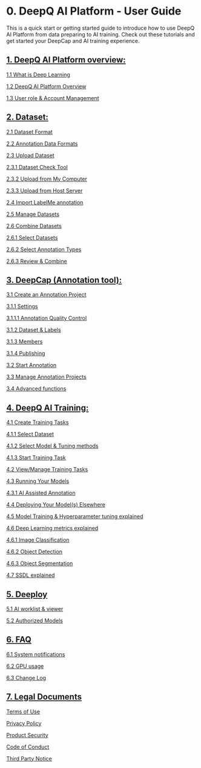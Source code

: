# 0. DeepQ AI Platform - User Guide

This is a quick start or getting started guide to introduce how to use DeepQ AI Platform from data preparing to AI training. Check out these tutorials and get started your DeepCap and AI training experience.

## [1. DeepQ AI Platform overview:](working-flow-1/)

[1.1 What is Deep Learning](working-flow-1/what-is-deep-learning.md)

[1.2 DeepQ AI Platform Overview](working-flow-1/deepcap-main-page-introduction.md)

[1.3 User role & Account Management](working-flow-1/untitled-1.md)

## [2. Dataset:](dataset/)

[2.1 Dataset Format](dataset/upload-dataset.md)

[2.2 Annotation Data Formats](dataset/annotation-data-formats.md)

[2.3 Upload Dataset](dataset/2.3-upload-dataset/)

[  2.3.1 Dataset Check Tool](dataset/2.3-upload-dataset/dataset-check-tool.md)

[  2.3.2 Upload from My Computer](dataset/2.3-upload-dataset/upload-from-my-computer.md)

[  2.3.3 Upload from Host Server](dataset/2.3-upload-dataset/upload-from-host-server.md)

[2.4 Import LabelMe annotation](dataset/import-labelme-annotation.md)

[2.5 Manage Datasets](dataset/untitled.md)

[2.6 Combine Datasets](dataset/2.6-combine-datasets/)

[  2.6.1 Select Datasets](dataset/2.6-combine-datasets/1.-select-datasets.md)

[  2.6.2 Select Annotation Types](dataset/2.6-combine-datasets/2.-select-annotation-types.md)

[  2.6.3 Review & Combine](dataset/2.6-combine-datasets/3.-review-and-combine.md)

## [3. DeepCap (Annotation tool):](working-flow/)

[3.1 Create an Annotation Project](working-flow/create-an-annotation-project/)

&#x20; [3.1.1 Settings](working-flow/create-an-annotation-project/1.-settings)

&#x20;   [3.1.1.1 Annotation Quality Control](working-flow/create-an-annotation-project/1.-settings/deepcap-smart-validation-dsv.md)

&#x20; [3.1.2 Dataset & Labels](working-flow/create-an-annotation-project/2.-dataset-and-labels.md)

&#x20; [3.1.3 Members](working-flow/create-an-annotation-project/3.-members.md)

&#x20; [3.1.4 Publishing](working-flow/create-an-annotation-project/4.-publishing.md)

[3.2 Start Annotation](working-flow/start-annotation.md)

[3.3 Manage Annotation Projects](working-flow/manage-annotation-projects.md)

[3.4 Advanced functions](working-flow/advanced-annotation-features.md)

## [4. DeepQ AI Training:](account-management/)

[4.1 Create Training Tasks](account-management/create-training-tasks/)

&#x20; [4.1.1 Select Dataset](account-management/create-training-tasks/1.-select-dataset.md)

&#x20; [4.1.2 Select Model & Tuning methods](account-management/create-training-tasks/2.-select-model.md)

&#x20; [4.1.3 Start Training Task](account-management/create-training-tasks/3.-start-task.md)

[4.2 View/Manage Training Tasks](account-management/manage-training-tasks.md)

[4.3 Running Your Models](account-management/running-your-models/)

&#x20; [4.3.1 AI Assisted Annotation](account-management/running-your-models/ai-assisted-annotation.md)

[4.4 Deploying Your Model(s) Elsewhere](account-management/how-to-test-the-model-on-your-machine.md)

[4.5 Model Training & Hyperparameter tuning explained](account-management/model-training-and-hyperparameter-tuning-explained.md)

[4.6 Deep Learning metrics explained](account-management/deep-learning-metrics-explained/)

&#x20; [4.6.1 Image Classification](account-management/deep-learning-metrics-explained/multi-class-classification.md)

&#x20; [4.6.2 Object Detection](account-management/deep-learning-metrics-explained/object-detection.md)

&#x20; [4.6.3 Object Segmentation](account-management/deep-learning-metrics-explained/object-segmentation.md)

[4.7 SSDL explained](account-management/4.7-ssdl-explained.md)

## [5. Deeploy](5.-deeploy)

[5.1 AI worklist & viewer](5.-deeploy/5.1-ai-worklist-and-viewer.md)

[5.2 Authorized Models](5.-deeploy/5.2-authorized-models.md)

## [6. FAQ](faq/)

[6.1 System notifications](faq/ai-training-related-issues.md)

[6.2 GPU usage](faq/gpu-usage.md)

[6.3 Change Log](faq/6.3-change-log)

## [7. Legal Documents](legal-documents.md)

[Terms of Use](legal-documents.md#7.1-terms-of-use)

[Privacy Policy](legal-documents.md#7.2-privacy-policy)

[Product Security](legal-documents.md#7.3-product-security)

[Code of Conduct](legal-documents.md#7.4-code-of-conduct)

[Third Party Notice](legal-documents.md#7.5-third-party-notice)
